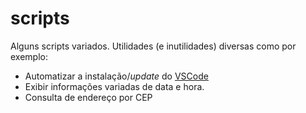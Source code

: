 # scripts

Alguns scripts variados. Utilidades (e inutilidades) diversas como por exemplo:

* Automatizar a instalação/_update_ do [VSCode](https://goo.gl/hynw8w)
* Exibir informações variadas de data e hora.
* Consulta de endereço por CEP